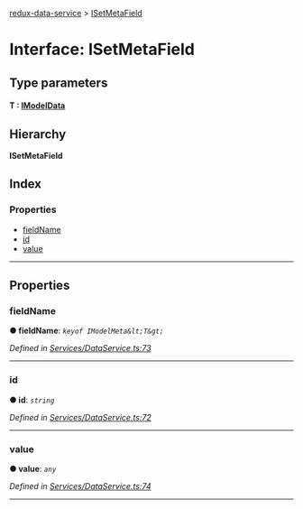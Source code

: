 [redux-data-service](../README.md) > [ISetMetaField](../interfaces/isetmetafield.md)

# Interface: ISetMetaField

## Type parameters
#### T :  [IModelData](imodeldata.md)
## Hierarchy

**ISetMetaField**

## Index

### Properties

* [fieldName](isetmetafield.md#fieldname)
* [id](isetmetafield.md#id)
* [value](isetmetafield.md#value)

---

## Properties

<a id="fieldname"></a>

###  fieldName

**● fieldName**: *`keyof IModelMeta&lt;T&gt;`*

*Defined in [Services/DataService.ts:73](https://github.com/Rediker-Software/redux-data-service/blob/b03f489/src/Services/DataService.ts#L73)*

___
<a id="id"></a>

###  id

**● id**: *`string`*

*Defined in [Services/DataService.ts:72](https://github.com/Rediker-Software/redux-data-service/blob/b03f489/src/Services/DataService.ts#L72)*

___
<a id="value"></a>

###  value

**● value**: *`any`*

*Defined in [Services/DataService.ts:74](https://github.com/Rediker-Software/redux-data-service/blob/b03f489/src/Services/DataService.ts#L74)*

___

